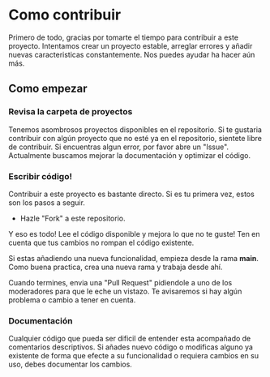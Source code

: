 # Como contribuir
Primero de todo, gracias por tomarte el tiempo para contribuir a este proyecto. Intentamos crear un proyecto estable, arreglar errores y añadir nuevas caracteristicas constantemente. Nos puedes ayudar ha hacer aún más.

## Como empezar

### Revisa la carpeta de proyectos

Tenemos asombrosos proyectos disponibles en el repositorio. 
Si te gustaria contribuir con algún proyecto que no esté ya en el repositorio, sientete libre de contribuir. 
Si encuentras algun error, por favor abre un "Issue".
Actualmente buscamos mejorar la documentación y optimizar el código.


### Escribir código!

Contribuir a este proyecto es bastante directo. Si es tu primera vez, estos son los pasos a seguir.

- Hazle "Fork" a este repositorio.

Y eso es todo! Lee el código disponible y mejora lo que no te guste! Ten en cuenta que tus cambios no rompan el código existente.
 
Si estas añadiendo una nueva funcionalidad, empieza desde la rama **main**. Como buena practica, crea una nueva rama y trabaja desde ahí.

Cuando termines, envia una "Pull Request" pidiendole a uno de los moderadores para que le eche un vistazo. Te avisaremos si hay algún problema o cambio a tener en cuenta.

### Documentación

Cualquier código que pueda ser dificil de entender esta acompañado de comentarios descriptivos. Si añades nuevo código o modificas alguno ya existente de forma que efecte a su funcionalidad o requiera cambios en su uso, debes documentar los cambios.
